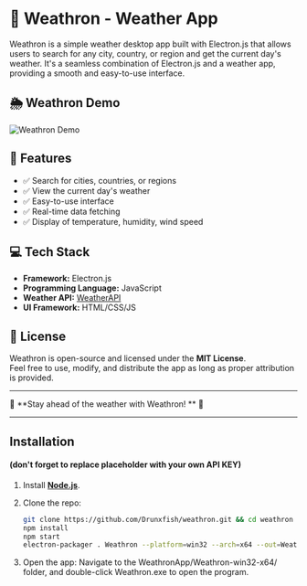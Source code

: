 # 📝 Weathron - Weather App

Weathron is a simple weather desktop app built with Electron.js that allows users to search for any city, country, or region and get the current day's weather. It's a seamless combination of Electron.js and a weather app, providing a smooth and easy-to-use interface.

## 🌦️ Weathron Demo
![Weathron Demo](Weathron/public/Images/preview-ezgif.com-speed.gif)


## 🔹 Features
- ✅ Search for cities, countries, or regions  
- ✅ View the current day's weather  
- ✅ Easy-to-use interface  
- ✅ Real-time data fetching  
- ✅ Display of temperature, humidity, wind speed 

## 💻 Tech Stack
- **Framework:** Electron.js  
- **Programming Language:** JavaScript  
- **Weather API:** [WeatherAPI](https://www.weatherapi.com/)  
- **UI Framework:** HTML/CSS/JS

## 📜 License  
Weathron is open-source and licensed under the **MIT License**.  
Feel free to use, modify, and distribute the app as long as proper attribution is provided.

---

🚀 **Stay ahead of the weather with Weathron!   ** 🌇


---

## Installation  
#### (don't forget to replace placeholder with your own API KEY)

1. Install **[Node.js](https://nodejs.org/)**.  
2. Clone the repo:  

   ```sh
   git clone https://github.com/Drunxfish/weathron.git && cd weathron
   npm install
   npm start
   electron-packager . Weathron --platform=win32 --arch=x64 --out=WeathronApp --overwrite
   ```

3. Open the app:
   Navigate to the WeathronApp/Weathron-win32-x64/ folder, and double-click Weathron.exe to open the program.


